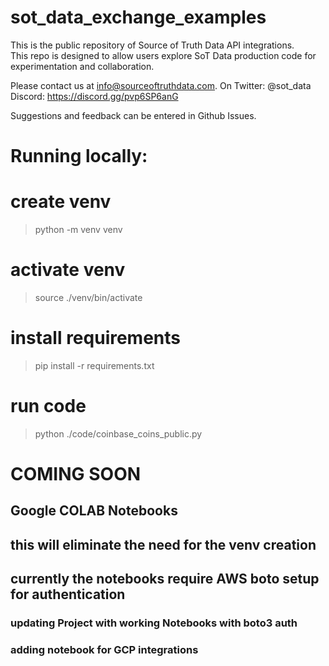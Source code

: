 # sot_data_exchange_examples

This is the public repository of Source of Truth Data API integrations.  
This repo is designed to allow users explore SoT Data production code for experimentation and collaboration.

Please contact us at info@sourceoftruthdata.com.  On 
Twitter: @sot_data
Discord: https://discord.gg/pvp6SP6anG


Suggestions and feedback can be entered in Github Issues.

# Running locally:

# create venv
>python -m venv venv

# activate venv
>source ./venv/bin/activate

# install requirements
>pip install -r requirements.txt

# run code
>python ./code/coinbase_coins_public.py


# COMING SOON
## Google COLAB Notebooks
## this will eliminate the need for the venv creation

## currently the notebooks require AWS boto setup for authentication

### updating Project with working Notebooks with boto3 auth

### adding notebook for GCP integrations


